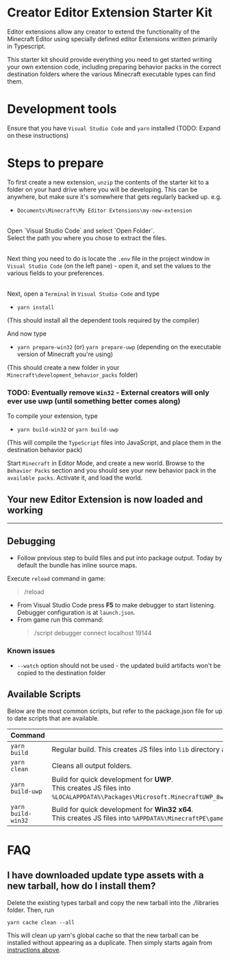 # Creator Editor Extension Starter Kit

Editor extensions allow any creator to extend the functionality of the Minecraft Editor using specially defined editor Extensions written primarily in Typescript.

This starter kit should provide everything you need to get started writing your own extension code, including preparing behavior packs in the correct destination folders where the various Minecraft executable types can find them.

# Development tools

Ensure that you have `Visual Studio Code` and `yarn` installed
(TODO: Expand on these instructions)

# Steps to prepare

To first create a new extension, `unzip` the contents of the starter kit to a folder on your hard drive where you will be developing.  This can be anywhere, but make sure it's somewhere that gets regularly backed up.
e.g.
<br>
- `Documents\Minecraft\My Editor Extensions\my-new-extension`

<br>
Open `Visual Studio Code` and select `Open Folder`.<br>
Select the path you where you chose to extract the files.
<br><br>

Next thing you need to do is locate the `.env` file in the project window in `Visual Studio Code` (on the left pane) - open it, and set the values to the various fields to your preferences.
<br><br>

Next, open a `Terminal` in `Visual Studio Code` and type
- `yarn install`

(This should install all the dependent tools required by the compiler)

And now type
- `yarn prepare-win32` (or) `yarn prepare-uwp` (depending on the executable version of Minecraft you're using)

(This should create a new folder in your `Minecraft\development_behavior_packs` folder)

### TODO: Eventually remove `Win32` - External creators will only ever use uwp (until something better comes along)

To compile your extension, type
- `yarn build-win32` or `yarn build-uwp`

(This will compile the `TypeScript` files into JavaScript, and place them in the destination behavior pack)

Start `Minecraft` in Editor Mode, and create a new world.  Browse to the `Behavior Packs` section and you should see your new behavior pack in the `available packs`.  Activate it, and load the world.

## Your new Editor Extension is now loaded and working

-----------------------------------

## Debugging

-   Follow previous step to build files and put into package output. Today by default the bundle has inline source maps.

Execute `reload` command in game:

> /reload

-   From Visual Studio Code press **F5** to make debugger to start listening. Debugger configuration is at `launch.json`.
-   From game run this command:
    > /script debugger connect localhost 19144

### Known issues

- `--watch` option should not be used - the updated build artifacts won't be copied to the destination folder


## Available Scripts

Below are the most common scripts, but refer to the package.json file for up to date scripts that are available.

| Command                             | Description                                                                                                                                                                                                                                                                                                                                                                                                                         |
| ----------------------------------- | ----------------------------------------------------------------------------------------------------------------------------------------------------------------------------------------------------------------------------------------------------------------------------------------------------------------------------------------------------------------------------------------------------------------------------------- |
| `yarn build`                        | Regular build. This creates JS files into `lib` directory and a webpack bundle into the dist directory.                                                                                                                                                                                                                                             |
| `yarn clean`                        | Cleans all output folders.                                                                                                                                                                                                                                                                                                                                                                                                      |
| `yarn build-uwp`      | Build for quick development for **UWP**. <br/>This creates JS files into `%LOCALAPPDATA%\Packages\Microsoft.MinecraftUWP_8wekyb3d8bbwe\LocalState\games\com.mojang\development_behavior_packs`.
| `yarn build-win32` | Build for quick development for **Win32 x64**. <br/>This creates JS files into `%APPDATA%\MinecraftPE\games\com.mojang\development_behavior_packs`.    |

# FAQ

## I have downloaded update type assets with a new tarball, how do I install them?
Delete the existing types tarball and copy the new tarball into the ./libraries folder. Then, run
```
yarn cache clean --all
```
This will clean up yarn's global cache so that the new tarball can be installed without appearing as a duplicate. Then simply starts again from [instructions above](#steps-to-prepare).
